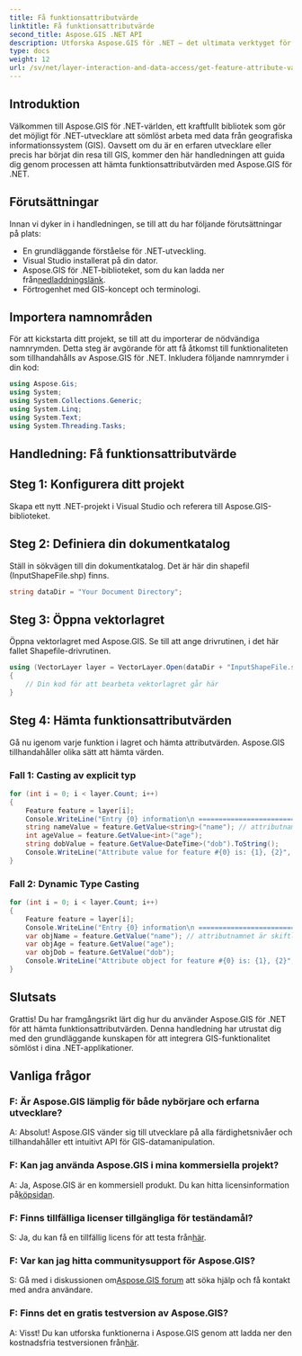 ```yaml
---
title: Få funktionsattributvärde
linktitle: Få funktionsattributvärde
second_title: Aspose.GIS .NET API
description: Utforska Aspose.GIS för .NET – det ultimata verktyget för sömlös GIS-dataintegration. Ladda ner din kostnadsfria testversion nu! #Aspose #GIS #.NET
type: docs
weight: 12
url: /sv/net/layer-interaction-and-data-access/get-feature-attribute-value/
---
```

## Introduktion
Välkommen till Aspose.GIS för .NET-världen, ett kraftfullt bibliotek som gör det möjligt för .NET-utvecklare att sömlöst arbeta med data från geografiska informationssystem (GIS). Oavsett om du är en erfaren utvecklare eller precis har börjat din resa till GIS, kommer den här handledningen att guida dig genom processen att hämta funktionsattributvärden med Aspose.GIS för .NET.
## Förutsättningar
Innan vi dyker in i handledningen, se till att du har följande förutsättningar på plats:
- En grundläggande förståelse för .NET-utveckling.
- Visual Studio installerat på din dator.
-  Aspose.GIS för .NET-biblioteket, som du kan ladda ner från[nedladdningslänk](https://releases.aspose.com/gis/net/).
- Förtrogenhet med GIS-koncept och terminologi.
## Importera namnområden
För att kickstarta ditt projekt, se till att du importerar de nödvändiga namnrymden. Detta steg är avgörande för att få åtkomst till funktionaliteten som tillhandahålls av Aspose.GIS för .NET. Inkludera följande namnrymder i din kod:
```csharp
using Aspose.Gis;
using System;
using System.Collections.Generic;
using System.Linq;
using System.Text;
using System.Threading.Tasks;
```
## Handledning: Få funktionsattributvärde
## Steg 1: Konfigurera ditt projekt
Skapa ett nytt .NET-projekt i Visual Studio och referera till Aspose.GIS-biblioteket.
## Steg 2: Definiera din dokumentkatalog
Ställ in sökvägen till din dokumentkatalog. Det är här din shapefil (InputShapeFile.shp) finns.
```csharp
string dataDir = "Your Document Directory";
```
## Steg 3: Öppna vektorlagret
Öppna vektorlagret med Aspose.GIS. Se till att ange drivrutinen, i det här fallet Shapefile-drivrutinen.
```csharp
using (VectorLayer layer = VectorLayer.Open(dataDir + "InputShapeFile.shp", Drivers.Shapefile))
{
    // Din kod för att bearbeta vektorlagret går här
}
```
## Steg 4: Hämta funktionsattributvärden
Gå nu igenom varje funktion i lagret och hämta attributvärden. Aspose.GIS tillhandahåller olika sätt att hämta värden.
### Fall 1: Casting av explicit typ
```csharp
for (int i = 0; i < layer.Count; i++)
{
    Feature feature = layer[i];
    Console.WriteLine("Entry {0} information\n ========================", i);
    string nameValue = feature.GetValue<string>("name"); // attributnamnet är skiftlägeskänsligt
    int ageValue = feature.GetValue<int>("age");
    string dobValue = feature.GetValue<DateTime>("dob").ToString();
    Console.WriteLine("Attribute value for feature #{0} is: {1}, {2}", nameValue, ageValue, dobValue);
}
```
### Fall 2: Dynamic Type Casting
```csharp
for (int i = 0; i < layer.Count; i++)
{
    Feature feature = layer[i];
    Console.WriteLine("Entry {0} information\n ========================", i);
    var objName = feature.GetValue("name"); // attributnamnet är skiftlägeskänsligt
    var objAge = feature.GetValue("age");
    var objDob = feature.GetValue("dob");
    Console.WriteLine("Attribute object for feature #{0} is: {1}, {2}", objName, objAge, objDob);
}
```
## Slutsats
Grattis! Du har framgångsrikt lärt dig hur du använder Aspose.GIS för .NET för att hämta funktionsattributvärden. Denna handledning har utrustat dig med den grundläggande kunskapen för att integrera GIS-funktionalitet sömlöst i dina .NET-applikationer.
## Vanliga frågor
### F: Är Aspose.GIS lämplig för både nybörjare och erfarna utvecklare?
A: Absolut! Aspose.GIS vänder sig till utvecklare på alla färdighetsnivåer och tillhandahåller ett intuitivt API för GIS-datamanipulation.
### F: Kan jag använda Aspose.GIS i mina kommersiella projekt?
 A: Ja, Aspose.GIS är en kommersiell produkt. Du kan hitta licensinformation på[köpsidan](https://purchase.aspose.com/buy).
### F: Finns tillfälliga licenser tillgängliga för teständamål?
 S: Ja, du kan få en tillfällig licens för att testa från[här](https://purchase.aspose.com/temporary-license/).
### F: Var kan jag hitta communitysupport för Aspose.GIS?
 S: Gå med i diskussionen om[Aspose.GIS forum](https://forum.aspose.com/c/gis/33) att söka hjälp och få kontakt med andra användare.
### F: Finns det en gratis testversion av Aspose.GIS?
 A: Visst! Du kan utforska funktionerna i Aspose.GIS genom att ladda ner den kostnadsfria testversionen från[här](https://releases.aspose.com/).